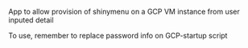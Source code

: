 App to allow provision of shinymenu on a GCP VM instance from user inputed detail

To use, remember to replace password info on GCP-startup script
